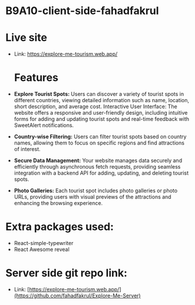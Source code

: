 ﻿# B9A10-client-side-fahadfakrul
 # Live site
 * Link: https://explore-me-tourism.web.app/

   # Features
* **Explore Tourist Spots:** Users can discover a variety of tourist spots in different countries, viewing detailed information such as name, location, short description, and average cost.
Interactive User Interface: The website offers a responsive and user-friendly design, including intuitive forms for adding and updating tourist spots and real-time feedback with SweetAlert notifications.
* **Country-wise Filtering:** Users can filter tourist spots based on country names, allowing them to focus on specific regions and find attractions of interest.
* **Secure Data Management:** Your website manages data securely and efficiently through asynchronous fetch requests, providing seamless integration with a backend API for adding, updating, and deleting tourist spots.
* **Photo Galleries:** Each tourist spot includes photo galleries or photo URLs, providing users with visual previews of the attractions and enhancing the browsing experience.


# Extra packages used:
- React-simple-typewriter
- React Awesome reveal

 # Server side git repo link:
 * Link: [https://explore-me-tourism.web.app/](https://github.com/fahadfakrul/Explore-Me-Server)
